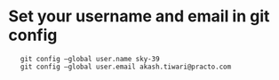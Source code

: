 # Set your username and email in git config
```
   git config –global user.name sky-39
   git config –global user.email akash.tiwari@practo.com
```
